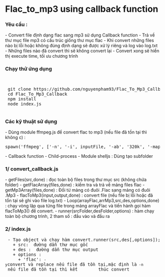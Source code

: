 # Flac_to_mp3 using callback function
 <h3>Yêu cầu :</h3>
 - Convert file định dạng flac sang mp3 sử dụng Callback function  
 - Trả về thư mục file mp3 có cấu trúc giống thư mục flac
 - Khi convert những files nào bị lỗi hoặc không đúng định dạng sẽ được xử lý riêng và log vào log.txt
 - Những files nào đã convert thì sẽ không convert lại
 - Convert xong sẽ hiển thị execute time, tối ưu chương trình
 <h3>Chạy thử ứng dụng</h3></br>
 <pre>
 git clone https://github.com/nguyenpham93/Flac_To_Mp3_Callback.git
 cd Flac_To_Mp3_Callback
 npm install
 node index.js
 </pre>
 <h3>Các kỹ thuật sử dụng</h3>
 - Dùng module ffmpeg.js để convert flac to mp3 (nếu file đã tồn tại thì không c) : 
 <pre>spawn('ffmpeg', ['-n', '-i', inputFile, '-ab', '320k', '-map_metadata', '0', '-id3v2_version', '3', outputFile]);</pre>
 - Callback function  
 - Child-process 
 - Module shelljs : Dùng tạo subfolder 
 <h3>1/ convert_callback.js</h3>
 - getFiles(src,done) : đọc toàn bộ files trong thư mục src (không chứa folder)
 - getFlacArray(files,done) : kiểm tra và trả về mảng files flac
 - getMp3Array(files,done) : Đổi từ mảng có đuôi .Flac sang mảng có đuôi .Mp3
 - flacToMp3(input,output,done) : convert file (nếu file bị lỗi hoặc đã tồn tại sẽ ghi vào file log.txt)
 - Loop(arrayFlac,arrMp3,src,des,options,done) : chạy vòng lặp qua từng file trong mảng arrayFlac và tiến hành gọi hàm flacToMp3() để convert.
 - runner(srcFolder,desFolder,options) : hàm chạy toàn bộ chương trình, 2 tham số : đầu vào và đầu ra
 </br>
 
 <h3>2/ index.js</h3>
 <pre>
 - Tạo object và chạy hàm convert.runner(src,des[,options]);
   + src: <String> đường dẫn thư mục gốc  
   + des : <String> đường dẫn thư mục output 
   + options : <Object> 
     + 'flac': <code>-y</code>convert và replace nếu file đã tồn tại,mặc định là<code> -n</code> nếu file đã tồn tại thì kết        thúc convert    
  </pre>
